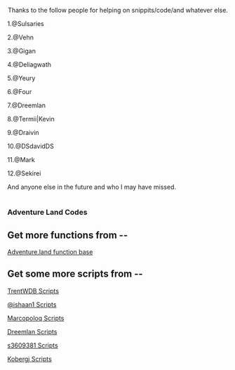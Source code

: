 
<p align="center"> Thanks to the follow people for helping on snippits/code/and whatever else. </p>

1.@Sulsaries

2.@Vehn

3.@Gigan

4.@Deliagwath

5.@Yeury

6.@Four

7.@Dreemlan

8.@Termii|Kevin

9.@Draivin

10.@DSdavidDS

11.@Mark

12.@Sekirei

And anyone else in the future and who I may have missed.

#
### Adventure Land Codes

## Get more functions from --

[Adventure.land function base][9f58efd3]

  [9f58efd3]: <https://github.com/kaansoral/adventureland> "Adventure.land function base"

## Get some more scripts from --

[TrentWDB Scripts][d0515cb7]

[@ishaan1 Scripts][d2824ab2]

[Marcopoloq Scripts][c3819301]

[Dreemlan Scripts][4547b56c]

[s3609381 Scripts][8690d847]

[Kobergj Scripts][f9271940]

  [8690d847]: https://github.com/s3609381/AdventureLand "s3609381 Scripts"
  [4547b56c]: https://github.com/Dreemlan/Adventure-Land "Dreemlan Scripts"
  [d0515cb7]: https://github.com/TrentWDB/AdventureLandScripts "TrentWDB Scripts"
  [d2824ab2]: https://github.com/ishaanbharal/AdventureLand_Party "@ishaan1 Scripts"
  [c3819301]: https://github.com/marcopoloq/adventure.land-public "Marcopoloq Scripts"
  [f9271940]: https://github.com/kobergj/AdventureLandCODE "Kobergj Scripts"